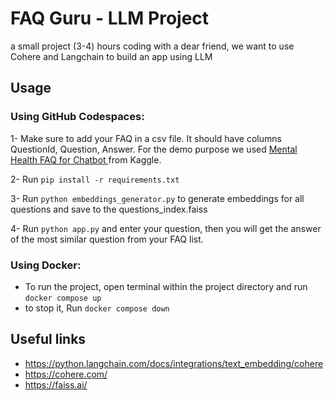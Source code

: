 # FAQ Guru - LLM Project
a small project (3-4) hours coding with a dear friend, we want to use Cohere and Langchain to build an app using LLM

## Usage

### Using GitHub Codespaces:

1- Make sure to add your FAQ in a csv file. It should have columns QuestionId, Question, Answer. For the demo purpose we used [Mental Health FAQ for Chatbot
](https://www.kaggle.com/datasets/narendrageek/mental-health-faq-for-chatbot) from Kaggle.

2- Run `pip install -r requirements.txt`

3- Run `python embeddings_generator.py` to generate embeddings for all questions and save to the questions_index.faiss

4- Run `python app.py` and enter your question, then you will get the answer of the most similar question from your FAQ list.

### Using Docker:
- To run the project, open terminal within the project directory and run `docker compose up`
- to stop it, Run `docker compose down` 

## Useful links
- https://python.langchain.com/docs/integrations/text_embedding/cohere
- https://cohere.com/
- https://faiss.ai/
